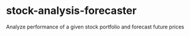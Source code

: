# stock-analysis-forecaster
Analyze performance of a given stock portfolio and forecast future prices
